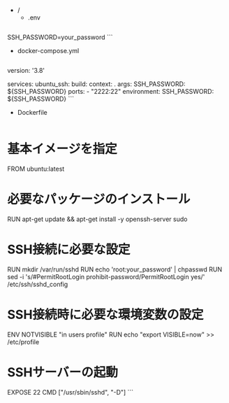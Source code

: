 - /
  - .env
    ```plaintext
SSH_PASSWORD=your_password
    ```
  - docker-compose.yml
    ```plaintext
version: '3.8'

services:
  ubuntu_ssh:
    build:
      context: .
      args:
        SSH_PASSWORD: ${SSH_PASSWORD}
    ports:
      - "2222:22"
    environment:
      SSH_PASSWORD: ${SSH_PASSWORD}
    ```
  - Dockerfile
    ```plaintext
# 基本イメージを指定
FROM ubuntu:latest

# 必要なパッケージのインストール
RUN apt-get update && apt-get install -y openssh-server sudo

# SSH接続に必要な設定
RUN mkdir /var/run/sshd
RUN echo 'root:your_password' | chpasswd
RUN sed -i 's/#PermitRootLogin prohibit-password/PermitRootLogin yes/' /etc/ssh/sshd_config

# SSH接続時に必要な環境変数の設定
ENV NOTVISIBLE "in users profile"
RUN echo "export VISIBLE=now" >> /etc/profile

# SSHサーバーの起動
EXPOSE 22
CMD ["/usr/sbin/sshd", "-D"]
    ```


